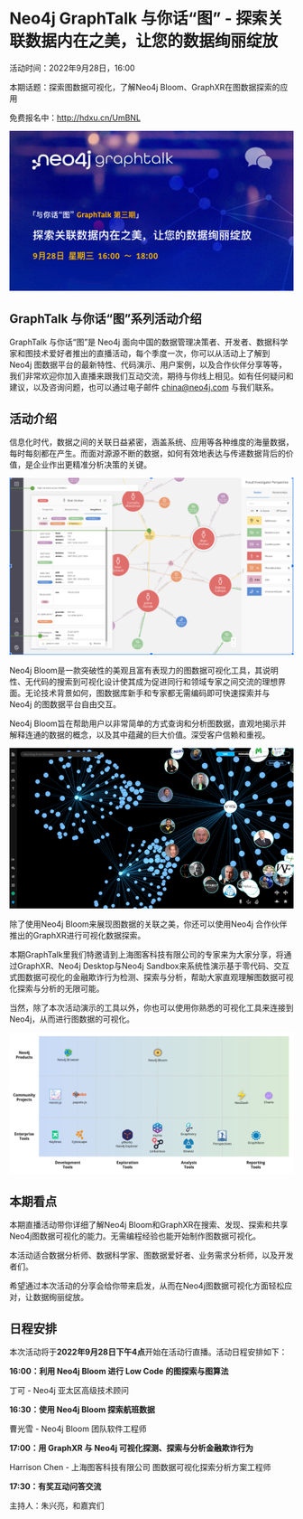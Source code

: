 # Neo4j GraphTalk 与你话“图” - 探索关联数据内在之美，让您的数据绚丽绽放

活动时间：2022年9月28日，16:00

本期话题：探索图数据可视化，了解Neo4j Bloom、GraphXR在图数据探索的应用

免费报名中：http://hdxu.cn/UmBNL

![graphtalk-0928-cover](graphtalk-0928/graphtalk-0928-cover.png)

## GraphTalk 与你话“图”系列活动介绍

GraphTalk 与你话“图”是 Neo4j 面向中国的数据管理决策者、开发者、数据科学家和图技术爱好者推出的直播活动，每个季度一次，你可以从活动上了解到 Neo4j 图数据平台的最新特性、代码演示、用户案例，以及合作伙伴分享等等，我们非常欢迎你加入直播来跟我们互动交流，期待与你线上相见。如有任何疑问和建议，以及咨询问题，也可以通过电子邮件 china@neo4j.com 与我们联系。

## 活动介绍

信息化时代，数据之间的关联日益紧密，涵盖系统、应用等各种维度的海量数据，每时每刻都在产生。而面对源源不断的数据，如何有效地表达与传递数据背后的价值，是企业作出更精准分析决策的关键。

![bloom.pic](graphtalk-0928/bloom.pic.jpg)

Neo4j Bloom是一款突破性的美观且富有表现力的图数据可视化工具，其说明性、无代码的搜索到可视化设计使其成为促进同行和领域专家之间交流的理想界面。无论技术背景如何，图数据库新手和专家都无需编码即可快速探索并与 Neo4j 的图数据平台自由交互。

Neo4j Bloom旨在帮助用户以非常简单的方式查询和分析图数据，直观地揭示并解释连通的数据的概念，以及其中蕴藏的巨大价值。深受客户信赖和重视。

![graphxr-neo4j-graph-app-3](graphtalk-0928/graphxr-neo4j-graph-app-3.png)

除了使用Neo4j Bloom来展现图数据的关联之美，你还可以使用Neo4j 合作伙伴推出的GraphXR进行可视化数据探索。

本期GraphTalk里我们特邀请到上海图客科技有限公司的专家来为大家分享，将通过GraphXR、Neo4j Desktop与Neo4j Sandbox来系统性演示基于零代码、交互式图数据可视化的金融欺诈行为检测、探索与分析，帮助大家直观理解图数据可视化探索与分析的无限可能。

当然，除了本次活动演示的工具以外，你也可以使用你熟悉的可视化工具来连接到Neo4j，从而进行图数据的可视化。

![neo4j-visual-tools](graphtalk-0928/neo4j-visual-tools.png)

## 本期看点

本期直播活动带你详细了解Neo4j Bloom和GraphXR在搜索、发现、探索和共享Neo4j图数据可视化的能力。无需编程经验也能开始制作图数据可视化。

本活动适合数据分析师、数据科学家、图数据爱好者、业务需求分析师，以及开发者们。

希望通过本次活动的分享会给你带来启发，从而在Neo4j图数据可视化方面轻松应对，让数据绚丽绽放。

## 日程安排

本次活动将于**2022年9月28日下午4点**开始在活动行直播。活动日程安排如下：

**16:00：利用 Neo4j Bloom 进行 Low Code 的图探索与图算法**

丁可 - Neo4j 亚太区高级技术顾问

**16:30：使用 Neo4j Bloom 探索航班数据**

曹光雪 - Neo4j Bloom 团队软件工程师

**17:00：用 GraphXR 与 Neo4j 可视化探测、探索与分析金融欺诈行为**

Harrison Chen - 上海图客科技有限公司 图数据可视化探索分析方案工程师

**17:30：有奖互动问答交流**

主持人：朱兴亮，和嘉宾们

